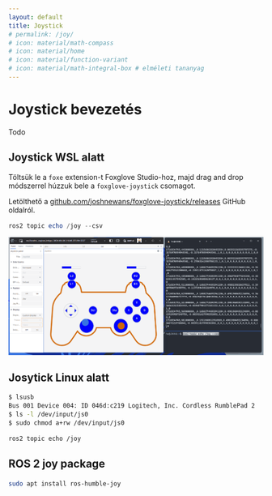 ```yaml
---
layout: default
title: Joystick
# permalink: /joy/
# icon: material/math-compass
# icon: material/home
# icon: material/function-variant
# icon: material/math-integral-box # elméleti tananyag
---
```



# Joystick bevezetés

Todo

## Joystick  WSL alatt

Töltsük le a `foxe` extension-t Foxglove Studio-hoz, majd drag and drop módszerrel húzzuk bele a `foxglove-joystick` csomagot.

Letölthető a [github.com/joshnewans/foxglove-joystick/releases](https://github.com/joshnewans/foxglove-joystick/releases) GitHub oldalról.



```powershell
ros2 topic echo /joy --csv
```

![alt text](joy1.gif)

## Josytick Linux alatt

```bash
$ lsusb
Bus 001 Device 004: ID 046d:c219 Logitech, Inc. Cordless RumblePad 2
$ ls -l /dev/input/js0 
$ sudo chmod a+rw /dev/input/js0
```

```bash
ros2 topic echo /joy
```

## ROS 2 joy package

```bash
sudo apt install ros-humble-joy
```